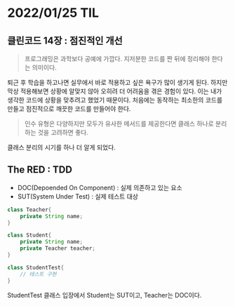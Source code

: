 # 2022/01/25 TIL

## 클린코드 14장 : 점진적인 개선

> 프로그래밍은 과학보다 공예에 가깝다. 지저분한 코드를 짠 뒤에 정리해야 한다는 의미이다.

퇴근 후 학습을 하고나면 실무에서 바로 적용하고 싶은 욕구가 많이 생기게 된다. 하지만 막상 적용해보면 상황에 알맞지 않아 오히려 더 어려움을 겪은 경험이 있다. 이는 내가 생각한 코드에 상황을 맞추려고 했었기 때문이다. 처음에는 동작하는 최소한의 코드를 만들고 점진적으로 깨끗한 코드를 만들어야 한다.

> 인수 유형은 다양하지만 모두가 유사한 메서드를 제공한다면 클래스 하나로 분리하는 것을 고려하면 좋다.

클래스 분리의 시기를 하나 더 알게 되었다.

## The RED : TDD

- DOC(Depoended On Component) : 실제 의존하고 있는 요소
- SUT(System Under Test) : 실제 테스트 대상

```java
class Teacher{
    private String name;
}

class Student{
    private String name;
    private Teacher teacher;
}

class StudentTest{
    // 테스트 구현
}
```

StudentTest 클래스 입장에서 Student는 SUT이고, Teacher는 DOC이다.
